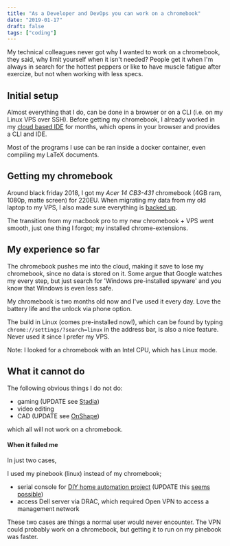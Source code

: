 ```yaml
---
title: "As a Developer and DevOps you can work on a chromebook"
date: "2019-01-17"
draft: false
tags: ["coding"]
---
```


My technical colleagues never got why I wanted to work on a chromebook,
they said, why limit yourself when it isn't needed?
People get it when I'm always in search for the hottest peppers
or like to have muscle fatigue after exercize,
but not when working with less specs.

## Initial setup

Almost everything that I do,
can be done in a browser or on a CLI (i.e. on my Linux VPS over SSH).
Before getting my chromebook,
I already worked in my
[cloud based IDE](https://blog.lent.ink/post/webide/)
for months,
which opens in your browser and provides a CLI and IDE.

Most of the programs I use can be ran inside a docker container,
even compiling my LaTeX documents.

## Getting my chromebook

Around black friday 2018,
I got my *Acer 14 CB3-431* chromebook (4GB ram, 1080p, matte screen)
for 220EU.
When migrating my data from my old laptop to my VPS,
I also made sure everything is [backed up](https://blog.lent.ink/post/databackup/#example-setup).

The transition from my macbook pro to my new chromebook + VPS went smooth,
just one thing I forgot;
my installed chrome-extensions.

## My experience so far

The chromebook pushes me into the cloud,
making it save to lose my chromebook,
since no data is stored on it.
Some argue that Google watches my every step,
but just search for 'Windows pre-installed spyware'
and you know that Windows is even less safe.

My chromebook is two months old now and I've used it every day.
Love the battery life and the unlock via phone option.

The build in Linux (comes pre-installed now!),
which can be found by typing
`chrome://settings/?search=linux`
in the address bar,
is also a nice feature.
Never used it since I prefer my VPS.

Note: I looked for a chromebook with an Intel CPU,
which has Linux mode.

## What it cannot do

The following obvious things I do not do:

+ gaming (UPDATE see [Stadia](https://www.theverge.com/2019/6/19/18683382/what-is-cloud-gaming-google-stadia-microsoft-xcloud-faq-explainer))
+ video editing
+ CAD (UPDATE see [OnShape](https://all3dp.com/1/best-free-online-cad-software/#onshape))

which all will not work on a chromebook.

#### When it failed me

In just two cases,

I used my pinebook (linux) instead of my chromebook;

+ serial console for [DIY home automation project](https://blog.lent.ink/post/diy-cheatsheet/) (UPDATE this [seems possible](https://chrome.google.com/webstore/detail/serial-monitor/ohncdkkhephpakbbecnkclhjkmbjnmlo))
+ access Dell server via DRAC, which required Open VPN to access a management network

These two cases are things a normal user would never encounter.
The VPN could probably work on a chromebook,
but getting it to run on my pinebook was faster.

